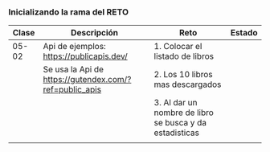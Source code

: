 ### Inicializando la rama del RETO


| Clase | Descripción                              | Reto                                                    | Estado |
|-------|------------------------------------------|---------------------------------------------------------|--------|
| 05-02 | Api de ejemplos: https://publicapis.dev/ | 1. Colocar el listado de libros                         |        |
|       | Se usa la Api de https://gutendex.com/?ref=public_apis                        | 2. Los 10 libros mas descargados                        |        |
|       |                                          | 3. Al dar un nombre de libro se busca y da estadisticas |        |
|       |                                          |                                                         |        |
